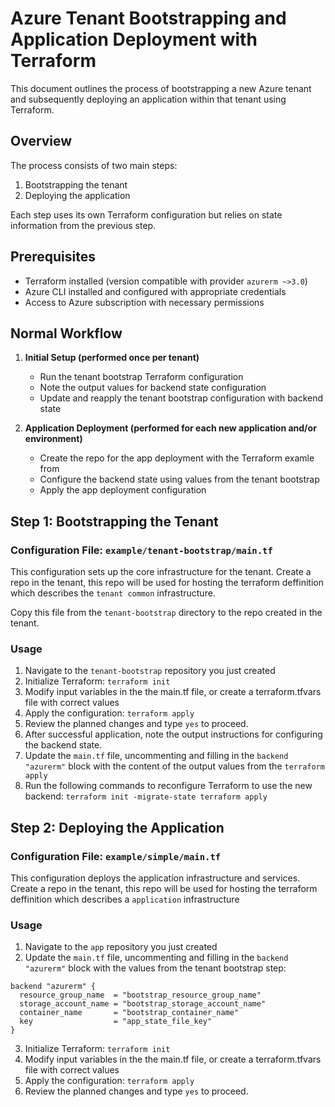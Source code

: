 # Azure Tenant Bootstrapping and Application Deployment with Terraform

This document outlines the process of bootstrapping a new Azure tenant and subsequently deploying an
application within that tenant using Terraform.

## Overview

The process consists of two main steps:
1. Bootstrapping the tenant
2. Deploying the application

Each step uses its own Terraform configuration but relies on state information from the previous
step.

## Prerequisites

- Terraform installed (version compatible with provider `azurerm ~>3.0`)
- Azure CLI installed and configured with appropriate credentials
- Access to Azure subscription with necessary permissions

## Normal Workflow

1. **Initial Setup (performed once per tenant)**
   - Run the tenant bootstrap Terraform configuration
   - Note the output values for backend state configuration
   - Update and reapply the tenant bootstrap configuration with backend state

2. **Application Deployment (performed for each new application and/or environment)**
   - Create the repo for the app deployment with the Terraform examle from
   - Configure the backend state using values from the tenant bootstrap
   - Apply the app deployment configuration

## Step 1: Bootstrapping the Tenant

### Configuration File: `example/tenant-bootstrap/main.tf`

This configuration sets up the core infrastructure for the tenant.
Create a repo in the tenant, this repo will be used for hosting the terraform
deffinition which describes the `tenant common` infrastructure.

Copy this file from the `tenant-bootstrap` directory to the repo created in the tenant.


### Usage

1. Navigate to the `tenant-bootstrap` repository you just created
2. Initialize Terraform: ``` terraform init ```
3. Modify input variables in the the main.tf file, or create a terraform.tfvars file with correct values
4. Apply the configuration: ``` terraform apply ```
5. Review the planned changes and type `yes` to proceed.
6. After successful application, note the output instructions for configuring the backend state.
7. Update the `main.tf` file, uncommenting and filling in the `backend "azurerm"` block with the
content of the output values from the `terraform apply`
8. Run the following commands to reconfigure Terraform to use the new backend: ``` terraform init
-migrate-state terraform apply ```

## Step 2: Deploying the Application

### Configuration File: `example/simple/main.tf`

This configuration deploys the application infrastructure and services.
Create a repo in the tenant, this repo will be used for hosting the terraform
deffinition which describes a `application` infrastructure

### Usage

1. Navigate to the `app` repository you just created
2. Update the `main.tf` file, uncommenting and filling in the `backend "azurerm"` block with the
values from the tenant bootstrap step: 
```hcl 
backend "azurerm" { 
  resource_group_name  = "bootstrap_resource_group_name"
  storage_account_name = "bootstrap_storage_account_name"
  container_name       = "bootstrap_container_name" 
  key                  = "app_state_file_key" 
} 
```
3. Initialize Terraform: ``` terraform init ```
4. Modify input variables in the the main.tf file, or create a terraform.tfvars file with correct values
5. Apply the configuration: ``` terraform apply ```
6. Review the planned changes and type `yes` to proceed.

